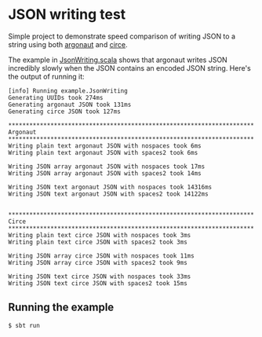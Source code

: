 # JSON writing test

Simple project to demonstrate speed comparison of writing JSON to a string using both
[argonaut](https://github.com/argonaut-io/argonaut) and [circe](https://github.com/circe/circe).

The example in [JsonWriting.scala](src/main/scala/example/JsonWriting.scala) shows that argonaut writes JSON
incredibly slowly when the JSON contains an encoded JSON string. Here's the output of running it:

```
[info] Running example.JsonWriting
Generating UUIDs took 274ms
Generating argonaut JSON took 131ms
Generating circe JSON took 127ms

**********************************************************************
Argonaut
**********************************************************************
Writing plain text argonaut JSON with nospaces took 6ms
Writing plain text argonaut JSON with spaces2 took 6ms

Writing JSON array argonaut JSON with nospaces took 17ms
Writing JSON array argonaut JSON with spaces2 took 14ms

Writing JSON text argonaut JSON with nospaces took 14316ms
Writing JSON text argonaut JSON with spaces2 took 14122ms


**********************************************************************
Circe
**********************************************************************
Writing plain text circe JSON with nospaces took 3ms
Writing plain text circe JSON with spaces2 took 3ms

Writing JSON array circe JSON with nospaces took 11ms
Writing JSON array circe JSON with spaces2 took 9ms

Writing JSON text circe JSON with nospaces took 33ms
Writing JSON text circe JSON with spaces2 took 15ms
```

## Running the example

```bash
$ sbt run
```
